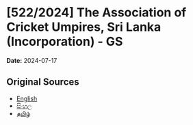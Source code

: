 # [522/2024] The Association of Cricket Umpires, Sri Lanka (Incorporation) - GS

**Date:** 2024-07-17

## Original Sources

- [English](https://documents.gov.lk/view/bills/2024/7/522-2024_E.pdf)
- [සිංහල](https://documents.gov.lk/view/bills/2024/7/522-2024_S.pdf)
- [தமிழ்](https://documents.gov.lk/view/bills/2024/7/522-2024_T.pdf)
